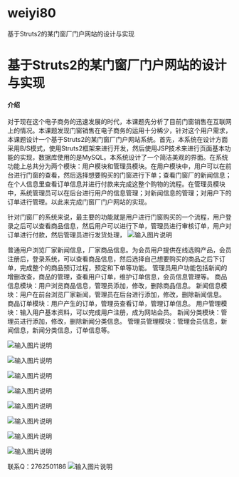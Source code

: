 # weiyi80
基于Struts2的某门窗厂门户网站的设计与实现

# 基于Struts2的某门窗厂门户网站的设计与实现

#### 介绍
对于现在这个电子商务的迅速发展的时代，本课题先分析了目前门窗销售在互联网上的情况。本课题发现门窗销售在电子商务的运用十分稀少，针对这个用户需求，本课题设计一个基于Struts2的某门窗厂门户网站系统。首先，本系统在设计方面采用B/S模式，使用Struts2框架来进行开发，然后使用JSP技术来进行页面基本功能的实现，数据库使用的是MySQL。本系统设计了一个简洁美观的界面。在系统功能上总共分为两个模块：用户模块和管理员模块。在用户模块中，用户可以在前台进行门窗的查看，然后选择想要购买的门窗进行下单；查看门窗厂的新闻信息；在个人信息里查看订单信息并进行付款来完成这整个购物的流程。在管理员模块中，系统管理员可以在后台进行用户的信息管理；对新闻信息的管理；对用户下的订单进行管理。以此来完成门窗厂门户网站的实现。

针对门窗厂的系统来说，最主要的功能就是用户进行门窗购买的一个流程，用户登录之后可以查看商品信息，然后用户可以进行下单，管理员进行审核订单，用户对订单进行付款，然后管理员进行发货处理，
![输入图片说明](https://images.gitee.com/uploads/images/2020/1202/232615_bf593d97_4865385.png "屏幕截图.png")

普通用户浏览厂家新闻信息，厂家商品信息。为会员用户提供在线选购产品，会员注册后，登录系统，可以查看商品信息，然后选择自己想要购买的商品之后下订单，完成整个的商品预订过程，预定和下单等功能。
管理员用户功能包括新闻的增删改查，商品的管理，查看用户订单，维护订单信息，会员信息管理等。
商品信息模块：用户浏览商品信息，管理员添加，修改，删除商品信息。
新闻信息模块：用户在前台浏览厂家新闻，管理员在后台进行添加，修改，删除新闻信息。
商品订单模块：用户产生的订单，管理员查看订单，管理订单信息。
用户管理模块：输入用户基本资料，可以完成用户注册，成为网站会员。
新闻分类模块：管理员进行添加，修改，删除新闻分类信息。
管理员管理模块：管理会员信息，新闻信息，新闻分类信息，订单信息等。

![输入图片说明](https://images.gitee.com/uploads/images/2020/1202/232630_669abde0_4865385.png "屏幕截图.png")

![输入图片说明](https://images.gitee.com/uploads/images/2020/1202/232642_dc6f71fb_4865385.png "屏幕截图.png")

![输入图片说明](https://images.gitee.com/uploads/images/2020/1202/232702_d8b3e8c7_4865385.png "屏幕截图.png")

![输入图片说明](https://images.gitee.com/uploads/images/2020/1202/232709_33cb2d0a_4865385.png "屏幕截图.png")

![输入图片说明](https://images.gitee.com/uploads/images/2020/1202/232717_45da090e_4865385.png "屏幕截图.png")

![输入图片说明](https://images.gitee.com/uploads/images/2020/1202/232724_a3b20a68_4865385.png "屏幕截图.png")

![输入图片说明](https://images.gitee.com/uploads/images/2020/1202/232729_3303d590_4865385.png "屏幕截图.png")

![输入图片说明](https://images.gitee.com/uploads/images/2020/1202/232736_eb6c6525_4865385.png "屏幕截图.png")


联系Q：2762501186
![输入图片说明](https://images.gitee.com/uploads/images/2020/1119/003728_cd598bb9_4865385.jpeg "微信.jpg")
